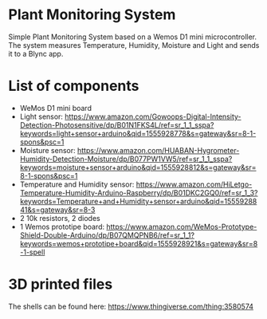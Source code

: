 # Plant Monitoring System

Simple Plant Monitoring System based on a Wemos D1 mini microcontroller. The system measures Temperature, Humidity, Moisture and Light and sends it to a Blync app.

# List of components

- WeMos D1 mini board
- Light sensor: https://www.amazon.com/Gowoops-Digital-Intensity-Detection-Photosensitive/dp/B01N1FKS4L/ref=sr_1_1_sspa?keywords=light+sensor+arduino&qid=1555928778&s=gateway&sr=8-1-spons&psc=1
- Moisture sensor: https://www.amazon.com/HUABAN-Hygrometer-Humidity-Detection-Moisture/dp/B077PW1VW5/ref=sr_1_1_sspa?keywords=moisture+sensor+arduino&qid=1555928812&s=gateway&sr=8-1-spons&psc=1
- Temperature and Humidity sensor: https://www.amazon.com/HiLetgo-Temperature-Humidity-Arduino-Raspberry/dp/B01DKC2GQ0/ref=sr_1_3?keywords=Temperature+and+Humidity+sensor+arduino&qid=1555928841&s=gateway&sr=8-3
- 2 10k resistors, 2 diodes
- 1 Wemos prototipe board: https://www.amazon.com/WeMos-Prototype-Shield-Double-Arduino/dp/B07QMQPNB6/ref=sr_1_1?keywords=wemos+prototipe+board&qid=1555928921&s=gateway&sr=8-1-spell

# 3D printed files

The shells can be found here: https://www.thingiverse.com/thing:3580574

